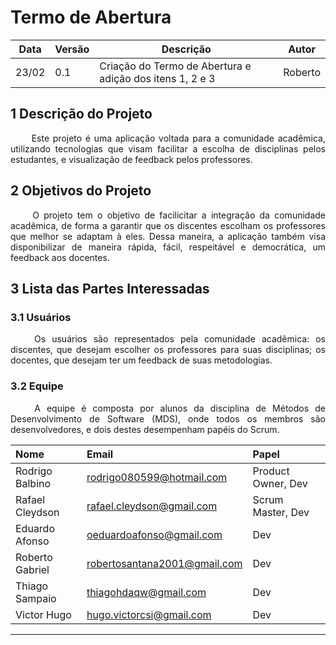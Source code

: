 # Termo de Abertura

Data|Versão|Descrição|Autor
-|-|-|-
23/02|0.1|Criação do Termo de Abertura e adição dos itens 1, 2 e 3| Roberto|


## 1 <a name="1">Descrição do Projeto</a>

<p align="justify"> &emsp;&emsp; Este projeto é uma aplicação voltada para a comunidade acadêmica, utilizando tecnologias que visam facilitar a escolha de disciplinas pelos estudantes, e visualização de feedback pelos professores.</p>

## 2 <a name="2">Objetivos do Projeto</a>

<p align="justify"> &emsp;&emsp; O projeto tem o objetivo de facilicitar a integração da comunidade acadêmica, de forma a garantir que os discentes escolham os professores que melhor se adaptam à eles. Dessa maneira, a aplicação também visa disponibilizar de maneira rápida, fácil, respeitável e democrática, um feedback aos docentes.</p>


## 3 <a name="3">Lista das Partes Interessadas</a>

### 3.1 <a name="3_1">Usuários</a>
<p align="justify"> &emsp;&emsp; Os usuários são representados pela comunidade acadêmica: os discentes, que desejam escolher os professores para suas disciplinas; os docentes, que desejam ter um feedback de suas metodologias. </p>

### 3.2 <a name="3_2">Equipe</a>
<p align="justify"> &emsp;&emsp; A equipe é composta por alunos da disciplina de Métodos de Desenvolvimento de Software (MDS), onde todos os membros são desenvolvedores, e dois destes desempenham papéis do Scrum. </p>

|**Nome**|**Email**|**Papel**|
|:-|:-|:-|
| Rodrigo Balbino| rodrigo080599@hotmail.com| Product Owner, Dev|
| Rafael Cleydson| rafael.cleydson@gmail.com| Scrum Master, Dev|
| Eduardo Afonso| oeduardoafonso@gmail.com| Dev |
| Roberto Gabriel| robertosantana2001@gmail.com| Dev |
| Thiago Sampaio| thiagohdaqw@gmail.com| Dev |
| Victor Hugo| hugo.victorcsi@gmail.com| Dev |

___
